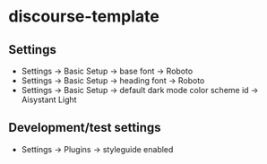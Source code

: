 # discourse-template

## Settings

- Settings -> Basic Setup -> base font -> Roboto
- Settings -> Basic Setup -> heading font -> Roboto
- Settings -> Basic Setup -> default dark mode color scheme id -> Aisystant Light

## Development/test settings

- Settings -> Plugins -> styleguide enabled
